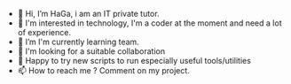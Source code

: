 - 👋 Hi, I’m HaGa, i am an IT private tutor.
- 👀 I'm interested in technology, I'm a coder at the moment and need a lot of experience.
- 🌱 I’m I'm currently learning team.
- 🤝 I'm looking for a suitable collaboration
- 💞 Happy to try new scripts to run especially useful tools/utilities
- 📫 How to reach me ? Comment on my project.
